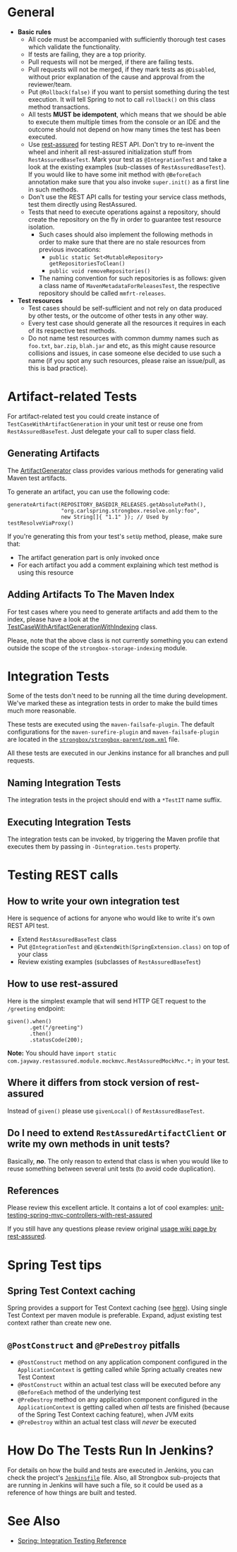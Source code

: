 # General

* **Basic rules**
  * All code must be accompanied with sufficiently thorough test cases which validate the functionality.
  * If tests are failing, they are a top priority.
  * Pull requests will not be merged, if there are failing tests.
  * Pull requests will not be merged, if they mark tests as `@Disabled`, without prior explanation of the cause and approval from the reviewer/team.
  * Put `@Rollback(false)` if you want to persist something during the test execution. It will tell Spring to not to call `rollback()` on this class method transactions.
  * All tests **MUST be idempotent**, which means that we should be able to execute them multiple times from the console or an IDE and the outcome should not depend on how many times the test has been executed.
  * Use [rest-assured](https://github.com/rest-assured/rest-assured/wiki/GettingStarted#spring-mock-mvc) for testing REST API. Don't try to re-invent the wheel and inherit all rest-assured initialization stuff from `RestAssuredBaseTest`. Mark your test as `@IntegrationTest` and take a look at the existing examples (sub-classes of `RestAssuredBaseTest`). If you would like to have some init method with `@BeforeEach` annotation make sure that you also invoke `super.init()` as a first line in such methods.
  * Don't use the REST API calls for testing your service class methods, test them directly using RestAssured.
  * Tests that need to execute operations against a repository, should create the repository on the fly in order to guarantee test resource isolation.
    * Such cases should also implement the following methods in order to make sure that there are no stale resources from previous invocations:
      * `public static Set<MutableRepository> getRepositoriesToClean()`
      * `public void removeRepositories()`
    * The naming convention for such repositories is as follows: given a class name of `MavenMetadataForReleasesTest`, the respective repository should be called `mmfrt-releases`.
* **Test resources**
  * Test cases should be self-sufficient and not rely on data produced by other tests, or the outcome of other tests in any other way.
  * Every test case should generate all the resources it requires in each of its respective test methods.
  * Do not name test resources with common dummy names such as `foo.txt`, `bar.zip`, `blah.jar` and etc, as this might cause resource collisions and issues, in case someone else decided to use such a name (if you spot any such resources, please raise an issue/pull, as this is bad practice).

# Artifact-related Tests

For artifact-related test you could create instance of `TestCaseWithArtifactGeneration` in your unit test or reuse one from `RestAssuredBaseTest`. Just delegate your call to super class field.

## Generating Artifacts

The [ArtifactGenerator](https://github.com/strongbox/strongbox/blob/master/strongbox-testing/strongbox-testing-core/src/main/java/org/carlspring/strongbox/artifact/generator/ArtifactGenerator.java) class provides various methods for generating valid Maven test artifacts.

To generate an artifact, you can use the following code:

    generateArtifact(REPOSITORY_BASEDIR_RELEASES.getAbsolutePath(),
                     "org.carlspring.strongbox.resolve.only:foo",
                     new String[]{ "1.1" }); // Used by testResolveViaProxy()

If you're generating this from your test's `setUp` method, please, make sure that:
* The artifact generation part is only invoked once
* For each artifact you add a comment explaining which test method is using this resource

## Adding Artifacts To The Maven Index

For test cases where you need to generate artifacts and add them to the index, please have a look at the [TestCaseWithArtifactGenerationWithIndexing](https://github.com/strongbox/strongbox/blob/master/strongbox-storage/strongbox-storage-indexing/src/test/java/org/carlspring/strongbox/testing/TestCaseWithArtifactGenerationWithIndexing.java) class.

Please, note that the above class is not currently something you can extend outside the scope of the `strongbox-storage-indexing` module.

# Integration Tests

Some of the tests don't need to be running all the time during development. We've marked these as integration tests in order to make the build times much more reasonable.

These tests are executed using the `maven-failsafe-plugin`. The default configurations for the `maven-surefire-plugin` and `maven-failsafe-plugin` are located in the [`strongbox/strongbox-parent/pom.xml`](https://github.com/strongbox/strongbox/blob/master/strongbox-parent/pom.xml) file.

All these tests are executed in our Jenkins instance for all branches and pull requests.

## Naming Integration Tests

The integration tests in the project should end with a `*TestIT` name suffix.

## Executing Integration Tests

The integration tests can be invoked, by triggering the Maven profile that executes them by passing in `-Dintegration.tests` property.

# Testing REST calls

## How to write your own integration test

Here is sequence of actions for anyone who would like to write it's own REST API test.
* Extend `RestAssuredBaseTest` class
* Put `@IntegrationTest` and `@ExtendWith(SpringExtension.class)` on top of your class
* Review existing examples (subclasses of `RestAssuredBaseTest`)

## How to use rest-assured

Here is the simplest example that will send HTTP GET request to the `/greeting` endpoint:

    given().when()
           .get("/greeting")
           .then()
           .statusCode(200);

**Note:** You should have `import static com.jayway.restassured.module.mockmvc.RestAssuredMockMvc.*;` in your test.

## Where it differs from stock version of rest-assured

Instead of `given()` please use `givenLocal()` of `RestAssuredBaseTest`.

## Do I need to extend `RestAssuredArtifactClient` or write my own methods in unit tests?

Basically, **_no_**. The only reason to extend that class is when you would like to reuse something between several unit tests (to avoid code duplication).

## References

Please review this excellent article. It contains a lot of cool examples: [unit-testing-spring-mvc-controllers-with-rest-assured](https://blog.jayway.com/2014/01/14/unit-testing-spring-mvc-controllers-with-rest-assured/)

If you still have any questions please review original [usage wiki page by rest-assured](https://github.com/rest-assured/rest-assured/wiki/usage).

# Spring Test tips

## Spring Test Context caching

Spring provides a support for Test Context caching (see [here](https://docs.spring.io/spring/docs/current/spring-framework-reference/html/integration-testing.html#testcontext-ctx-management-caching)). Using single Test Context per maven module is preferable. Expand, adjust existing test context rather than create new one.

## `@PostConstruct` and `@PreDestroy` pitfalls

* `@PostConstruct` method on any application component configured in the `ApplicationContext` is getting called while Spring actually creates new Test Context
* `@PostConstruct` within an actual test class will be executed before any `@BeforeEach` method of the underlying test
* `@PreDestroy` method on any application component configured in the `ApplicationContext` is getting called when _all_ tests are finished (because of the Spring Test Context caching feature), when JVM exits
* `@PreDestroy` within an actual test class will _never_ be executed

# How Do The Tests Run In Jenkins?

For details on how the build and tests are executed in Jenkins, you can check the project's [`Jenkinsfile`](https://github.com/strongbox/strongbox/blob/master/Jenkinsfile) file. Also, all Strongbox sub-projects that are running in Jenkins will have such a file, so it could be used as a reference of how things are built and tested.

# See Also
* [Spring: Integration Testing Reference](https://docs.spring.io/spring/docs/current/spring-framework-reference/html/integration-testing.html#integration-testing-annotations-standard)